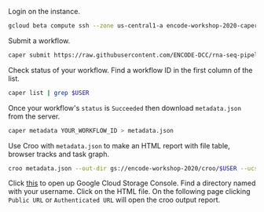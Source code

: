 Login on the instance.
```bash
gcloud beta compute ssh --zone us-central1-a encode-workshop-2020-caper-server --project encode-workshop
```

Submit a workflow.
```bash
caper submit https://raw.githubusercontent.com/ENCODE-DCC/rna-seq-pipeline/master/rna-seq-pipeline.wdl -i gs://encode-workshop-2020/input_json/ENCSR059VBF_workshop_input.json -s ANY_LABEL_YOU_LIKE
```

Check status of your workflow. Find a workflow ID in the first column of the list.
```bash
caper list | grep $USER
```

Once your workflow's `status` is `Succeeded` then download `metadata.json` from the server.
```bash
caper metadata YOUR_WORKFLOW_ID > metadata.json
```

Use Croo with `metadata.json` to make an HTML report with file table, browser tracks and task graph.
```bash
croo metadata.json --out-dir gs://encode-workshop-2020/croo/$USER --ucsc-genome-db mm10 --public-gcs
```

Click [this](https://console.cloud.google.com/storage/browser/encode-workshop-2020/croo?project=encode-workshop) to open up Google Cloud Storage Console. Find a directory named with your username. Click on the HTML file. On the following page clicking `Public URL` or `Authenticated URL` will open the croo output report.

